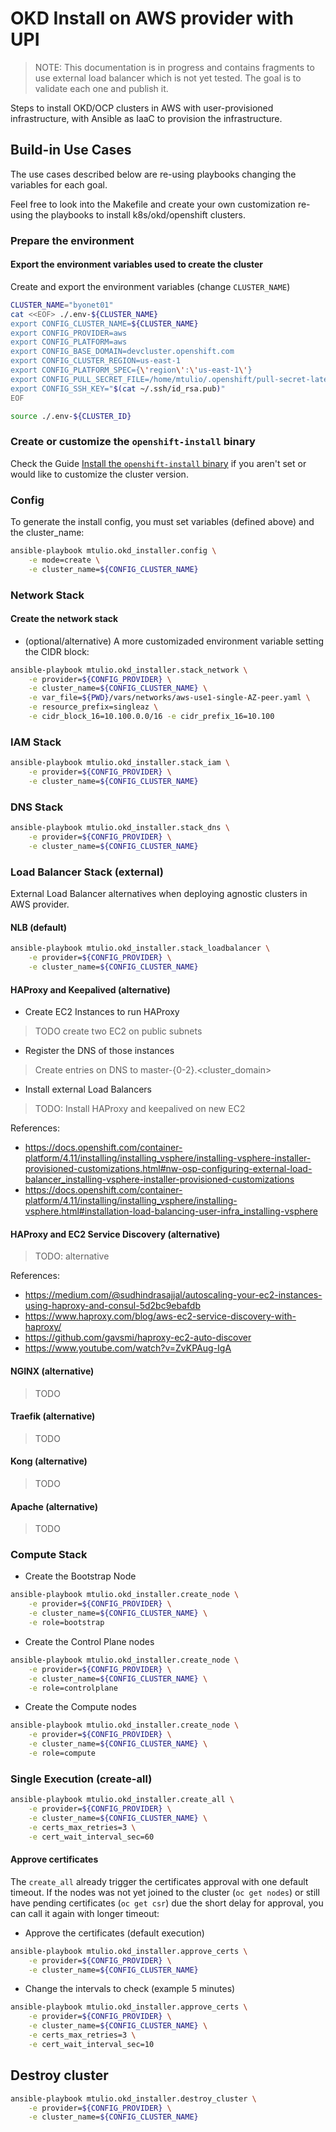 # OKD Install on AWS provider with UPI

> NOTE: This documentation is in progress and contains fragments to use external load balancer which is not yet tested. The goal is to validate each one and publish it.

Steps to install OKD/OCP clusters in AWS with user-provisioned infrastructure, with Ansible as IaaC to provision the infrastructure.

## Build-in Use Cases

The use cases described below are re-using playbooks
changing the variables for each goal.

Feel free to look into the Makefile and create your own
customization re-using the playbooks to install k8s/okd/openshift
clusters.

### Prepare the environment

#### Export the environment variables used to create the cluster

Create and export the environment variables (change `CLUSTER_NAME`)
```bash
CLUSTER_NAME="byonet01"
cat <<EOF> ./.env-${CLUSTER_NAME}
export CONFIG_CLUSTER_NAME=${CLUSTER_NAME}
export CONFIG_PROVIDER=aws
export CONFIG_PLATFORM=aws
export CONFIG_BASE_DOMAIN=devcluster.openshift.com
export CONFIG_CLUSTER_REGION=us-east-1
export CONFIG_PLATFORM_SPEC={\'region\':\'us-east-1\'}
export CONFIG_PULL_SECRET_FILE=/home/mtulio/.openshift/pull-secret-latest.json
export CONFIG_SSH_KEY="$(cat ~/.ssh/id_rsa.pub)"
EOF

source ./.env-${CLUSTER_ID}
```

### Create or customize the `openshift-install` binary

Check the Guide [Install the `openshift-install` binary](./install-openshift-install.md) if you aren't set or would like to customize the cluster version.

### Config

To generate the install config, you must set variables (defined above) and the cluster_name:

```bash
ansible-playbook mtulio.okd_installer.config \
    -e mode=create \
    -e cluster_name=${CONFIG_CLUSTER_NAME}
```

### Network Stack

#### Create the network stack

- (optional/alternative) A more customizaded environment variable setting the CIDR block:

```bash
ansible-playbook mtulio.okd_installer.stack_network \
    -e provider=${CONFIG_PROVIDER} \
    -e cluster_name=${CONFIG_CLUSTER_NAME} \
    -e var_file=${PWD}/vars/networks/aws-use1-single-AZ-peer.yaml \
    -e resource_prefix=singleaz \
    -e cidr_block_16=10.100.0.0/16 -e cidr_prefix_16=10.100
```

### IAM Stack


```bash
ansible-playbook mtulio.okd_installer.stack_iam \
    -e provider=${CONFIG_PROVIDER} \
    -e cluster_name=${CONFIG_CLUSTER_NAME}
```

### DNS Stack


```bash
ansible-playbook mtulio.okd_installer.stack_dns \
    -e provider=${CONFIG_PROVIDER} \
    -e cluster_name=${CONFIG_CLUSTER_NAME}
```

### Load Balancer Stack (external)

External Load Balancer alternatives when deploying agnostic clusters in AWS provider.

#### NLB (default)

```bash
ansible-playbook mtulio.okd_installer.stack_loadbalancer \
    -e provider=${CONFIG_PROVIDER} \
    -e cluster_name=${CONFIG_CLUSTER_NAME}
```

#### HAProxy and Keepalived (alternative)

- Create EC2 Instances to run HAProxy

> TODO create two EC2 on public subnets

- Register the DNS of those instances

> Create entries on DNS to master-{0-2}.<cluster_domain>

- Install external Load Balancers

> TODO: Install HAProxy and keepalived on new EC2

References:

- https://docs.openshift.com/container-platform/4.11/installing/installing_vsphere/installing-vsphere-installer-provisioned-customizations.html#nw-osp-configuring-external-load-balancer_installing-vsphere-installer-provisioned-customizations
- https://docs.openshift.com/container-platform/4.11/installing/installing_vsphere/installing-vsphere.html#installation-load-balancing-user-infra_installing-vsphere

#### HAProxy and EC2 Service Discovery (alternative)

> TODO: alternative

References:

- https://medium.com/@sudhindrasajjal/autoscaling-your-ec2-instances-using-haproxy-and-consul-5d2bc9ebafdb
- https://www.haproxy.com/blog/aws-ec2-service-discovery-with-haproxy/
- https://github.com/gavsmi/haproxy-ec2-auto-discover
- https://www.youtube.com/watch?v=ZvKPAug-IgA

#### NGINX (alternative)

> TODO

#### Traefik (alternative)

> TODO

#### Kong (alternative)

> TODO

#### Apache (alternative)

> TODO

### Compute Stack

- Create the Bootstrap Node

```bash
ansible-playbook mtulio.okd_installer.create_node \
    -e provider=${CONFIG_PROVIDER} \
    -e cluster_name=${CONFIG_CLUSTER_NAME} \
    -e role=bootstrap
```

- Create the Control Plane nodes

```bash
ansible-playbook mtulio.okd_installer.create_node \
    -e provider=${CONFIG_PROVIDER} \
    -e cluster_name=${CONFIG_CLUSTER_NAME} \
    -e role=controlplane
```

- Create the Compute nodes

```bash
ansible-playbook mtulio.okd_installer.create_node \
    -e provider=${CONFIG_PROVIDER} \
    -e cluster_name=${CONFIG_CLUSTER_NAME} \
    -e role=compute
```

### Single Execution (create-all)

```bash
ansible-playbook mtulio.okd_installer.create_all \
    -e provider=${CONFIG_PROVIDER} \
    -e cluster_name=${CONFIG_CLUSTER_NAME} \
    -e certs_max_retries=3 \
    -e cert_wait_interval_sec=60
```

#### Approve certificates

The `create_all` already trigger the certificates approval with one default timeout. If the nodes was not yet joined to the cluster (`oc get nodes`) or still have pending certificates (`oc get csr`) due the short delay for approval, you can call it again with longer timeout:

- Approve the certificates (default execution)

```bash
ansible-playbook mtulio.okd_installer.approve_certs \
    -e provider=${CONFIG_PROVIDER} \
    -e cluster_name=${CONFIG_CLUSTER_NAME}
```

- Change the intervals to check (example 5 minutes)

```bash
ansible-playbook mtulio.okd_installer.approve_certs \
    -e provider=${CONFIG_PROVIDER} \
    -e cluster_name=${CONFIG_CLUSTER_NAME} \
    -e certs_max_retries=3 \
    -e cert_wait_interval_sec=10
```

## Destroy cluster

```bash
ansible-playbook mtulio.okd_installer.destroy_cluster \
    -e provider=${CONFIG_PROVIDER} \
    -e cluster_name=${CONFIG_CLUSTER_NAME}
```

